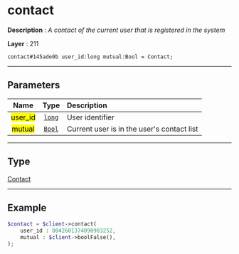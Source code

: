 # contact

**Description** : *A contact of the current user that is registered in the system*

**Layer** : 211

```tl
contact#145ade0b user_id:long mutual:Bool = Contact;
```

---

## Parameters

| Name | Type | Description |
| :---: | :---: | :--- |
| <mark>user_id</mark> | [`long`](type/long) | User identifier |
| <mark>mutual</mark> | [`Bool`](type/Bool) | Current user is in the user's contact list |

---

## Type

[Contact](type/Contact)

---

## Example

```php
$contact = $client->contact(
	user_id : 8042601374090903252,
	mutual : $client->boolFalse(),
);
```